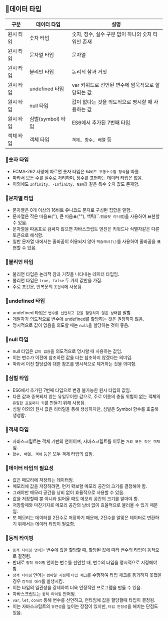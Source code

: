
## 📌데이터 타입

|구분|데이터 타입|설명|
|------|---|---|
|원시 타입|숫자 타입|숫자, 정수, 실수 구분 없이 하나의 숫자 타입만 존재|
|원시 타입|문자열 타입|문자열|
|원시 타입|불리언 타입|논리적 참과 거짓|
|원시 타입|undefined 타입|var 키워드로 선언된 변수에 암묵적으로 할당되는 값|
|원시 타입|null 타입|값이 없다는 것을 의도적으로 명시할 때 사용하는 값|
|원시 타입|심벌(symbol) 타입|ES6에서 추가된 7번째 타입|
|객체 타입|객체 타입|`객체, 함수, 배열` 등|

### 📌숫자 타입
- ECMA-262 사양에 따르면 숫자 타입은 `64비트 부동소수점 형식`을 따름.
- 따라서 모든 수를 실수로 처리하며, 정수를 표현하는 데이터 타입은 없음.
- 이외에도 `Infinity, -Infinity, NaN`과 같은 특수 숫자 값도 존재함.

### 📌문자열 타입

- 문자열은 0개 이상의 16비트 유니코드 문자로 구성된 집합을 말함.
- 문자열은 작은 따옴표(''), 큰 따옴표(""), 백틱(``.`템플릿 리터럴`)을 사용하여 표현할 수 있음.
- 문자열을 따옴표로 감싸지 않으면 자바스크립트 엔진은 키워드나 식별자같은 다른 토큰으로 해석함.
- 일반 문자열 내에서는 줄바꿈이 허용되지 않아 `백슬래시(\)`를 사용하여 줄바꿈을 표현할 수 있음.


### 📌불리언 타입
- 불리언 타입은 논리적 참과 거짓을 나타내는 데이터 타입임.
- 불리언 타입은 `true, false` 두 가지 값만을 가짐.
- 주로 조건문, 반복문의 `조건식`에 사용됨.

### 📌undefined 타입
- undefined 타입은 `변수를 선언하고 값을 할당하지 않은 상태`를 말함.
- 개발자가 의도적으로 변수에 undefined를 할당하는 것은 권장하지 않음.
- 명시적으로 값이 없음을 의도할 때는 `null`을 할당하는 것이 좋음.
  
### 📌null 타입
- null 타입은 `값이 없음`을 의도적으로 명시할 때 사용하는 값임.
- 이는 변수가 이전에 참조하던 값을 더는 참조하지 않겠다는 의미임.
- 따라서 이전 할당값에 대한 참조를 명시적으로 제거하는 것을 의미함.  

### 📌심벌 타입
- ES6에서 추가된 7번째 타입으로 변경 불가능한 원시 타입의 값임.
- 다른 값과 중복되지 않는 유일무이한 값으로, 주로 이름의 충돌 위험이 없는 객체의 `유일한 프로퍼티 키`를 만들기 위해 사용됨.
- 심벌 이외의 원시 값은 리터럴을 통해 생성하지만, 심벌은 Symbol 함수를 호출해 생성함.

### 📌객체 타입
- 자바스크립트는 객체 기반의 언어이며, 자바스크립트를 이루는 `거의 모든 것은 객체`임.
- `함수, 배열, 객체` 등은 모두 객체 타입의 값임.

### 📌데이터 타입의 필요성
- 값은 메모리에 저장되는 데이터임.
- 메모리에 값을 저장하려면, 먼저 확보할 메모리 공간의 크기를 결정해야 함.
- 그래야만 메모리 공간을 낭비 없이 효율적으로 사용할 수 있음.
- 값을 저장할때 뿐 아니라 읽어올 때도 메모리 공간의 크기를 알아야 함.
- 저장할때와 마찬가지로 메모리 공간의 낭비 없이 효율적으로 불러올 수 있기 때문임.
- 또 메모리는 데이터를 2진수로 저장하기 때문에, 2진수를 알맞은 데이터로 변환하기 위해서는 데이터 타입이 필요함.

### 📌동적 타이핑
- `동적 타이핑 언어`는 변수에 값을 할당할 때, 할당된 값에 따라 변수의 타입이 동적으로 결정됨.
- 반대로 `정적 타이핑` 언어는 변수를 선언할 때, 변수의 타입을 명시적으로 지정해야 함.
- `정적 타이핑` 언어는 `컴파일 시점`에 `타입 체크`를 수행하여 타입 체크를 통과하지 못했을 경우 `컴파일 에러`를 발생시킴.
- 이는 타입의 일관성을 강제하여 더욱 안정적인 프로그램을 만들 수 있음.
- 자바스크립트는 `동적 타이핑` 언어임.
- `var`, `let`, `const` 통해 변수를 선언하고, 런타임에 값을 할당할때 타입이 결정됨. 
- 이는 자바스크립트의 `유연성`을 높이는 장점이 있지만, `타입 안정성`을 해치는 단점도 있음.